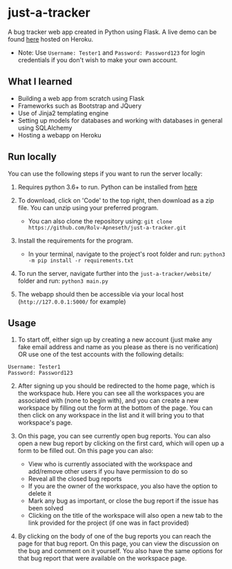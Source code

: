 # just-a-tracker

A bug tracker web app created in Python using Flask. A live demo can be found [here](https://just-a-tracker.herokuapp.com/login) hosted on Heroku.
- Note: Use `Username: Tester1` and `Password: Password123` for login credentials if you don't wish to make your own account.

## What I learned

- Building a web app from scratch using Flask
- Frameworks such as Bootstrap and JQuery
- Use of Jinja2 templating engine
- Setting up models for databases and working with databases in general using SQLAlchemy
- Hosting a webapp on Heroku

## Run locally

You can use the following steps if you want to run the server locally:

1. Requires python 3.6+ to run. Python can be installed from [here](https://www.python.org/downloads/)

2. To download, click on 'Code' to the top right, then download as a zip file. You can unzip using your preferred program.
   - You can also clone the repository using: `git clone https://github.com/Rolv-Apneseth/just-a-tracker.git`

3. Install the requirements for the program.
   - In your terminal, navigate to the project's root folder and run: `python3 -m pip install -r requirements.txt`

4. To run the server, navigate further into the `just-a-tracker/website/` folder and run: `python3 main.py`

5. The webapp should then be accessible via your local host (`http://127.0.0.1:5000/` for example)

## Usage

1. To start off, either sign up by creating a new account (just make any fake email address and name as you please as there is no verification) OR use one of the test accounts with the following details:

```
Username: Tester1
Password: Password123
```

2. After signing up you should be redirected to the home page, which is the workspace hub. Here you can see all the workspaces you are associated with (none to begin with), and you can create a new workspace by filling out the form at the bottom of the page. You can then click on any workspace in the list and it will bring you to that workspace's page.

3. On this page, you can see currently open bug reports. You can also open a new bug report by clicking on the first card, which will open up a form to be filled out. On this page you can also:

   - View who is currently associated with the workspace and add/remove other users if you have permission to do so
   - Reveal all the closed bug reports
   - If you are the owner of the workspace, you also have the option to delete it
   - Mark any bug as important, or close the bug report if the issue has been solved
   - Clicking on the title of the workspace will also open a new tab to the link provided for the project (if one was in fact provided)

4. By clicking on the body of one of the bug reports you can reach the page for that bug report. On this page, you can view the discussion on the bug and comment on it yourself. You also have the same options for that bug report that were available on the workspace page.
